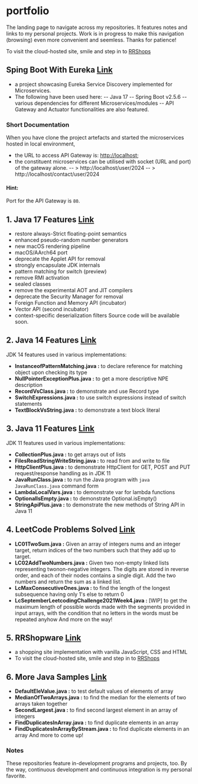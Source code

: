 # portfolio
The landing page to navigate across my repositories. It features notes and links to my personal projects.
Work is in progress to make this navigation (browsing) even more convenient and seemless. Thanks for patience!

To visit the cloud-hosted site, smile and step in to [RRShops](https://rrshops.netlify.app/)

## Sping Boot With Eureka [Link](https://github.com/rishiraj88/CodeSamples/tree/main/SpingBootWithEureka)
- a project showcasing Eureka Service Discovery implemented for Microservices.
- The following have been used here:
-- Java 17
-- Spring Boot v2.5.6
-- various dependencies for different Microservices/modules
-- API Gateway and Actuator functionalities are also featured.

### Short Documentation
When you have clone the project artefacts and started the microservices hosted in local environment,
- the URL to access API Gateway is: [http://localhost](http://localhost);
- the constituent microservices can be utilised with socket (URL and port) of the gateway alone.
-- > http://localhost/user/2024
-- > http://localhost/contact/user/2024

#### Hint:
Port for the API Gateway is `80`.

## 1. Java 17 Features [Link](https://github.com/rishiraj88/CodeSamples/tree/main/Java17Features/src)
- restore always-Strict floating-point semantics
- enhanced pseudo-random number generators
- new macOS rendering pipeline
- macOS/AArch64 port
- deprecate the Applet API for removal
- strongly encapsulate JDK internals
- pattern matching for switch (preview)
- remove RMI activation
- sealed classes
- remove the experimental AOT and JIT compilers
- deprecate the Security Manager for removal
- Foreign Function and Memory API (incubator)
- Vector API (second incubator)
- context-specific deserialization filters
Source code will be available soon.

## 2. Java 14 Features [Link](https://github.com/rishiraj88/CodeSamples/tree/main/Java14FeaturesPoc/src)
JDK 14 features used in various implementations:
- **InstanceofPatternMatching.java :** to declare reference for matching object upon checking its type
- **NullPointerExceptionPlus.java :** to get a more descriptive NPE description
- **RecordVsClass.java :** to demonstrate and use Record type
- **SwitchExpressions.java :** to use switch expressions instead of switch statements
- **TextBlockVsString.java :** to demonstrate a text block literal 

## 3. Java 11 Features [Link](https://github.com/rishiraj88/CodeSamples/tree/main/Java11Features/src/java11)
JDK 11 features used in various implementations:
- **CollectionPlus.java :** to get arrays out of lists
- **FilesReadStringWriteString.java :** to read from and write to file
- **HttpClientPlus.java :** to demonstrate HttpClient for GET, POST and PUT request/response handling as in JDK 11
- **JavaRunClass.java :** to run the Java program with `java JavaRunClass.java` command form
- **LambdaLocalVars.java :** to demonstrate var for lambda functions
- **OptionalIsEmpty.java :** to demonstrate Optional.isEmpty() 
- **StringApiPlus.java :** to demonstrate the new methods of String API in Java 11

## 4. LeetCode Problems Solved [Link](https://github.com/rishiraj88/LeetCode)
- **LC01TwoSum.java :** Given an array of integers nums and an integer target, return indices of the two numbers such that they add up to target.
- **LC02AddTwoNumbers.java :** Given two non-empty linked lists representing twonon-negative integers. The digits are stored in reverse order, and each of their nodes contains a single digit. Add the two numbers and return the sum as a linked list.
- **LcMaxConsecutiveOnes.java :** to find the length of the longest subsequence having only 1's else to return 0
- **LcSeptemberLeetcodingChallenge2021Week4.java :** [WIP] to get the maximum length of possible words made with the segments provided in input arrays,  with the condition that no letters in the words must be repeated anyhow
And more on the way!

## 5. RRShopware [Link](https://github.com/rishiraj88/RRShopware)
- a shopping site implementation with vanilla JavaScript, CSS and HTML
- To visit the cloud-hosted site, smile and step in to [RRShops](https://rrshops.netlify.app/)

## 6. More Java Samples [Link](https://github.com/rishiraj88/CodeSamples/tree/main/JavaSamples/src)
- **DefaultEleValue.java :** to test default values of elements of array
- **MedianOfTwoArrays.java :** to find the median for the elements of two arrays taken together
- **SecondLargest.java :** to find second largest element in an array of integers
- **FindDuplicatesInArray.java :** to  find duplicate elements in an array
- **FindDuplicatesInArrayByStream.java :** to find duplicate elements in an array
And more to come up!

### Notes
These repositories feature in-development programs and projects, too.
By the way, continuous development and continuous integration is my personal favorite.
